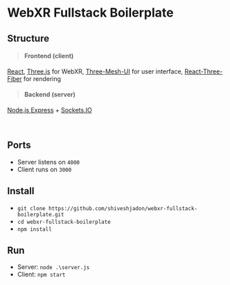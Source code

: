 # WebXR Fullstack Boilerplate


## Structure

>#### Frontend (client)
[React](https://reactjs.org/), [Three.js](https://threejs.org/) for WebXR, [Three-Mesh-UI](https://github.com/felixmariotto/three-mesh-ui) for user interface, [React-Three-Fiber](https://github.com/pmndrs/react-three-fiber) for rendering

> #### Backend (server) 
[Node.js Express](https://www.react.express/) + [Sockets.IO](https://socket.io/)

<br>

## Ports
<ul>
    <li>Server listens on <code>4000</code>
    <li>Client runs on <code>3000</code>
</ul>

## Install
<ul>
    <li><code>git clone https://github.com/shiveshjadon/webxr-fullstack-boilerplate.git</code>
    <li><code>cd webxr-fullstack-boilerplate</code>
    <li><code>npm install</code>
</ul>

## Run
-   Server: <code>node .\server.js</code>
-   Client: <code>npm start</code>